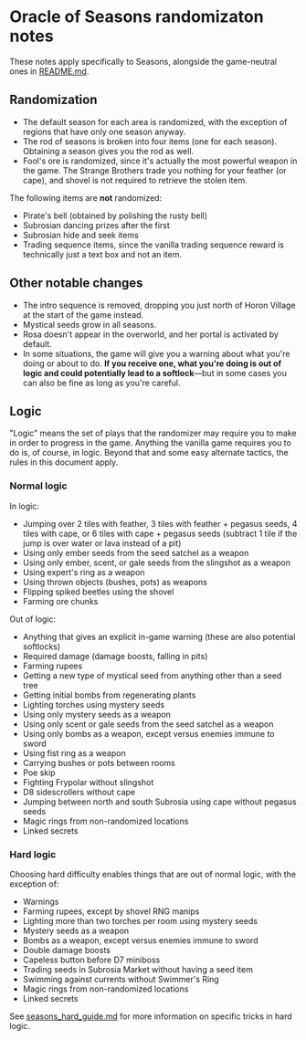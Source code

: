 # Oracle of Seasons randomizaton notes

These notes apply specifically to Seasons, alongside the game-neutral ones in
[README.md](https://github.com/jangler/oracles-randomizer/blob/master/README.md).


## Randomization

- The default season for each area is randomized, with the exception of regions
  that have only one season anyway.
- The rod of seasons is broken into four items (one for each season). Obtaining
  a season gives you the rod as well.
- Fool's ore is randomized, since it's actually the most powerful weapon in the
  game. The Strange Brothers trade you nothing for your feather (or cape), and
  shovel is not required to retrieve the stolen item.

The following items are **not** randomized:

- Pirate's bell (obtained by polishing the rusty bell)
- Subrosian dancing prizes after the first
- Subrosian hide and seek items
- Trading sequence items, since the vanilla trading sequence reward is
  technically just a text box and not an item.


## Other notable changes

- The intro sequence is removed, dropping you just north of Horon Village
  at the start of the game instead.
- Mystical seeds grow in all seasons.
- Rosa doesn't appear in the overworld, and her portal is activated by default.
- In some situations, the game will give you a warning about what you're doing
  or about to do. **If you receive one, what you're doing is out of logic and
  could potentially lead to a softlock**—but in some cases you can also be fine
  as long as you're careful.


## Logic

"Logic" means the set of plays that the randomizer may require you to make in
order to progress in the game. Anything the vanilla game requires you to do is,
of course, in logic. Beyond that and some easy alternate tactics, the rules in
this document apply.


### Normal logic

In logic:

- Jumping over 2 tiles with feather, 3 tiles with feather + pegasus seeds, 4
  tiles with cape, or 6 tiles with cape + pegasus seeds (subtract 1 tile if the
  jump is over water or lava instead of a pit)
- Using only ember seeds from the seed satchel as a weapon
- Using only ember, scent, or gale seeds from the slingshot as a weapon
- Using expert's ring as a weapon
- Using thrown objects (bushes, pots) as weapons
- Flipping spiked beetles using the shovel
- Farming ore chunks

Out of logic:

- Anything that gives an explicit in-game warning (these are also potential
  softlocks)
- Required damage (damage boosts, falling in pits)
- Farming rupees
- Getting a new type of mystical seed from anything other than a seed tree
- Getting initial bombs from regenerating plants
- Lighting torches using mystery seeds
- Using only mystery seeds as a weapon
- Using only scent or gale seeds from the seed satchel as a weapon
- Using only bombs as a weapon, except versus enemies immune to sword
- Using fist ring as a weapon
- Carrying bushes or pots between rooms
- Poe skip
- Fighting Frypolar without slingshot
- D8 sidescrollers without cape
- Jumping between north and south Subrosia using cape without pegasus seeds
- Magic rings from non-randomized locations
- Linked secrets


### Hard logic

Choosing hard difficulty enables things that are out of normal logic, with the
exception of:

- Warnings
- Farming rupees, except by shovel RNG manips
- Lighting more than two torches per room using mystery seeds
- Mystery seeds as a weapon
- Bombs as a weapon, except versus enemies immune to sword
- Double damage boosts
- Capeless button before D7 miniboss
- Trading seeds in Subrosia Market without having a seed item
- Swimming against currents without Swimmer's Ring
- Magic rings from non-randomized locations
- Linked secrets

See
[seasons_hard_guide.md](https://github.com/jangler/oracles-randomizer/blob/master/doc/seasons_hard_guide.md)
for more information on specific tricks in hard logic.
